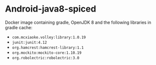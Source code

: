 Android-java8-spiced
====================

Docker image containing gradle, OpenJDK 8 and the following libraries in gradle cache:

- `com.mcxiaoke.volley:library:1.0.19`
- `junit:junit:4.12`
- `org.hamcrest:hamcrest-library:1.1`
- `org.mockito:mockito-core:1.10.19`
- `org.robolectric:robolectric:3.0`

